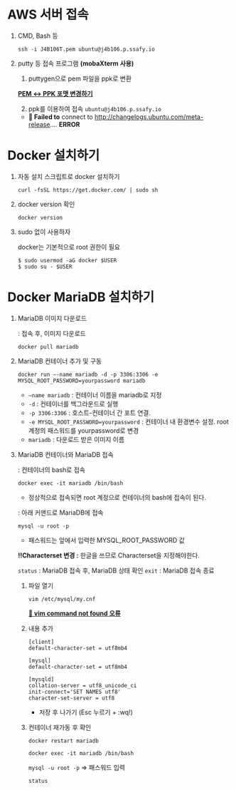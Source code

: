 # AWS 서버 접속

1. CMD, Bash 등

    `ssh -i J4B106T.pem ubuntu@j4b106.p.ssafy.io`

2. putty 등 접속 프로그램 **(mobaXterm 사용)**

    1) puttygen으로 pem 파일을 ppk로 변환

    **[PEM ↔ PPK 포맷 변경하기](https://thekoguryo.github.io/oci/chapter03/5/3/)**

    2) ppk를 이용하여 접속 `ubuntu@j4b106.p.ssafy.io`

    - **🤬 Failed to** connect to http://changelogs.ubuntu.com/meta-release.... **ERROR**

# Docker 설치하기

1. 자동 설치 스크립트로 docker 설치하기

    ```
    curl -fsSL https://get.docker.com/ | sudo sh
    ```

2. docker version 확인

    ```
    docker version
    ```

3. sudo 없이 사용하자

    docker는 기본적으로 root 권한이 필요

    ```
    $ sudo usermod -aG docker $USER
    $ sudo su - $USER
    ```

# Docker MariaDB 설치하기

1. MariaDB 이미지 다운로드

    : 접속 후, 이미지 다운로드

    ```
    docker pull mariadb
    ```

2. MariaDB 컨테이너 추가 및 구동

    ```
    docker run —-name mariadb -d -p 3306:3306 -e MYSQL_ROOT_PASSWORD=yourpassword mariadb
    ```
    - `—name mariadb` : 컨테이너 이름을 mariadb로 지정
    - `-d` : 컨테이너를 백그라운드로 실행
    - `-p 3306:3306` : 호스트-컨테이너 간 포트 연결.
    - `-e MYSQL_ROOT_PASSWORD=yourpassword` : 컨테이너 내 환경변수 설정. root 계정의 패스워드를 yourpassword로 변경
    - `mariadb` : 다운로드 받은 이미지 이름

3. MariaDB 컨테이너와 MariaDB 접속

    : 컨테이너의 bash로 접속

    ```
    docker exec -it mariadb /bin/bash
    ```

    - 정상적으로 접속되면 root 계정으로 컨테이너의 bash에 접속이 된다.

    : 아래 커맨드로 MariaDB에 접속

    ```
    mysql -u root -p
    ```

    - 패스워드는 앞에서 입력한 MYSQL_ROOT_PASSWORD 값

    **‼️Characterset 변경 :** 한글을 쓰므로 Characterset을 지정해야한다.

    `status` : MariaDB 접속 후, MariaDB 상태 확인
    `exit` : MariaDB 접속 종료

    1. 파일 열기

        `vim /etc/mysql/my.cnf`

        **[🤬 vim command not found 오류](https://logical-code.tistory.com/122)**

    2. 내용 추가

        ```
        [client]
        default-character-set = utf8mb4

        [mysql]
        default-character-set = utf8mb4

        [mysqld]
        collation-server = utf8_unicode_ci
        init-connect='SET NAMES utf8'
        character-set-server = utf8
        ```

        - 저장 후 나가기 (Esc 누르기 + :wq!)
    3. 컨테이너 재가동 후 확인

        `docker restart mariadb`

        `docker exec -it mariadb /bin/bash`

        `mysql -u root -p` ⇒ 패스워드 입력

        `status`